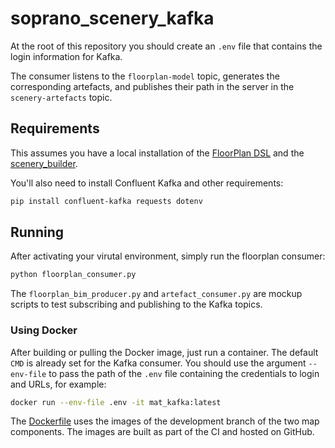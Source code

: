 # soprano_scenery_kafka

At the root of this repository you should create an `.env` file that contains the login information for Kafka.

The consumer listens to the `floorplan-model` topic, generates the corresponding artefacts, and publishes their path in the server in the `scenery-artefacts` topic.

## Requirements

This assumes you have a local installation of the [FloorPlan DSL](https://github.com/secorolab/FloorPlan-DSL) and the [scenery_builder](https://github.com/secorolab/scenery_builder).

You'll also need to install Confluent Kafka and other requirements:

```bash
pip install confluent-kafka requests dotenv

```

## Running 

After activating your virutal environment, simply run the floorplan consumer:

```bash
python floorplan_consumer.py
```

The `floorplan_bim_producer.py` and `artefact_consumer.py` are mockup scripts to test subscribing and publishing to the Kafka topics.


### Using Docker

After building or pulling the Docker image, just run a container. The default `CMD` is already set for the Kafka consumer. 
You should use the argument `--env-file` to pass the path of the `.env` file containing the credentials to login and URLs, for example:

```bash
docker run --env-file .env -it mat_kafka:latest
```

The [Dockerfile](Dockerfile) uses the images of the development branch of the two map components. The images are built as part of the CI and hosted on GitHub. 

